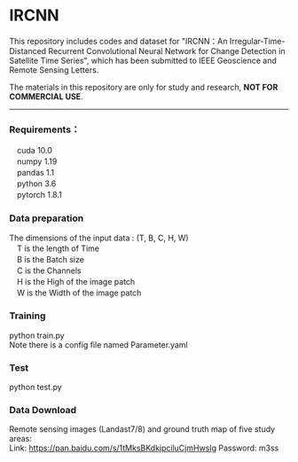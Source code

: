 # IRCNN

This repository includes codes and dataset for "IRCNN：An Irregular-Time-Distanced Recurrent Convolutional Neural Network for Change Detection in Satellite Time Series", which has been submitted to IEEE Geoscience and Remote Sensing Letters.

The materials in this repository are only for study and research, **NOT FOR COMMERCIAL USE**.  
***

### Requirements： 
　cuda 10.0  
　numpy 1.19  
　pandas 1.1  
　python 3.6  
　pytorch 1.8.1    

### Data preparation  
The dimensions of the input data :  (T, B, C, H, W)  
　T is the length of Time  
　B is the Batch size  
　C is the Channels  
　H is the High of the image patch  
　W is the Width of the image patch  
 
### Training
python train.py  
Note there is a config file named Parameter.yaml  

### Test
python test.py  

### Data Download  
Remote sensing images (Landast7/8) and ground truth map of five study areas:  
Link: https://pan.baidu.com/s/1tMksBKdkjpciluCjmHwsIg
Password: m3ss
